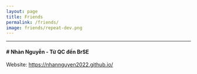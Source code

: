 ```yaml
---
layout: page
title: Friends
permalink: /friends/
image: friends/repeat-dev.png
---
```

<!-- <img 
  src="{{ site.baseurl }}/images/{{ site.data.settings.friend.icon }}" 
  alt="{{ site.data.settings.friend.icon_title }}"
/> -->
***

#### # Nhàn Nguyễn - Từ QC đến BrSE
Website: <a href="https://nhannguyen2022.github.io/" target="_blank">https://nhannguyen2022.github.io/<a/>
